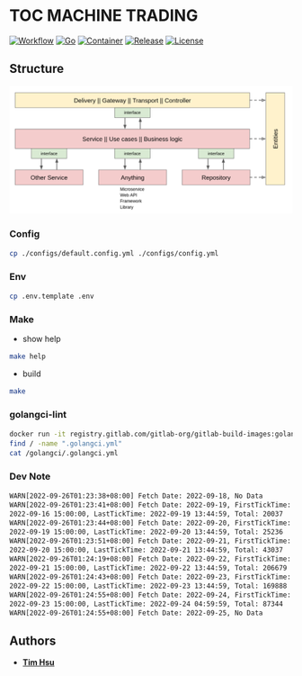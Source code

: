 # TOC MACHINE TRADING

[![Workflow](https://github.com/ToC-Taiwan/toc-machine-trading/actions/workflows/main.yml/badge.svg)](https://github.com/ToC-Taiwan/toc-machine-trading/actions/workflows/main.yml)
[![Go](https://img.shields.io/badge/Go-1.20.1-blue?logo=go&logoColor=blue)](https://golang.org)
[![Container](https://img.shields.io/badge/Container-Docker-blue?logo=docker&logoColor=blue)](https://www.docker.com/)
[![Release](https://img.shields.io/github/release/ToC-Taiwan/toc-machine-trading.svg)](https://github.com/golangci/golangci-lint/releases/latest)
[![License](https://img.shields.io/github/license/ToC-Taiwan/toc-machine-trading)](/LICENSE)

## Structure

![Example](docs/img/layers.png)

### Config

```sh
cp ./configs/default.config.yml ./configs/config.yml
```

### Env

```sh
cp .env.template .env
```

### Make

- show help

```sh
make help
```

- build

```sh
make
```

### golangci-lint

```sh
docker run -it registry.gitlab.com/gitlab-org/gitlab-build-images:golangci-lint-alpine bash
find / -name ".golangci.yml"
cat /golangci/.golangci.yml
```

### Dev Note

```log
WARN[2022-09-26T01:23:38+08:00] Fetch Date: 2022-09-18, No Data
WARN[2022-09-26T01:23:41+08:00] Fetch Date: 2022-09-19, FirstTickTime: 2022-09-16 15:00:00, LastTickTime: 2022-09-19 13:44:59, Total: 20037
WARN[2022-09-26T01:23:44+08:00] Fetch Date: 2022-09-20, FirstTickTime: 2022-09-19 15:00:00, LastTickTime: 2022-09-20 13:44:59, Total: 25236
WARN[2022-09-26T01:23:51+08:00] Fetch Date: 2022-09-21, FirstTickTime: 2022-09-20 15:00:00, LastTickTime: 2022-09-21 13:44:59, Total: 43037
WARN[2022-09-26T01:24:19+08:00] Fetch Date: 2022-09-22, FirstTickTime: 2022-09-21 15:00:00, LastTickTime: 2022-09-22 13:44:59, Total: 206679
WARN[2022-09-26T01:24:43+08:00] Fetch Date: 2022-09-23, FirstTickTime: 2022-09-22 15:00:00, LastTickTime: 2022-09-23 13:44:59, Total: 169888
WARN[2022-09-26T01:24:55+08:00] Fetch Date: 2022-09-24, FirstTickTime: 2022-09-23 15:00:00, LastTickTime: 2022-09-24 04:59:59, Total: 87344
WARN[2022-09-26T01:24:55+08:00] Fetch Date: 2022-09-25, No Data
```

## Authors

- [**Tim Hsu**](https://github.com/Chindada)
